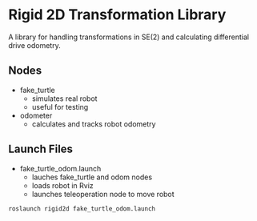 # Rigid 2D Transformation Library
A library for handling transformations in SE(2) and calculating differential drive odometry.

## Nodes
* fake_turtle
   - simulates real robot
   - useful for testing
* odometer
   - calculates and tracks robot odometry

## Launch Files
* fake_turtle_odom.launch
   - lauches fake_turtle and odom nodes
   - loads robot in Rviz
   - launches teleoperation node to move robot
```
roslaunch rigid2d fake_turtle_odom.launch
```